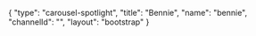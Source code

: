 {
    "type": "carousel-spotlight",
    "title": "Bennie",
    "name": "bennie",
    "channelId": "",
    "layout": "bootstrap"
}